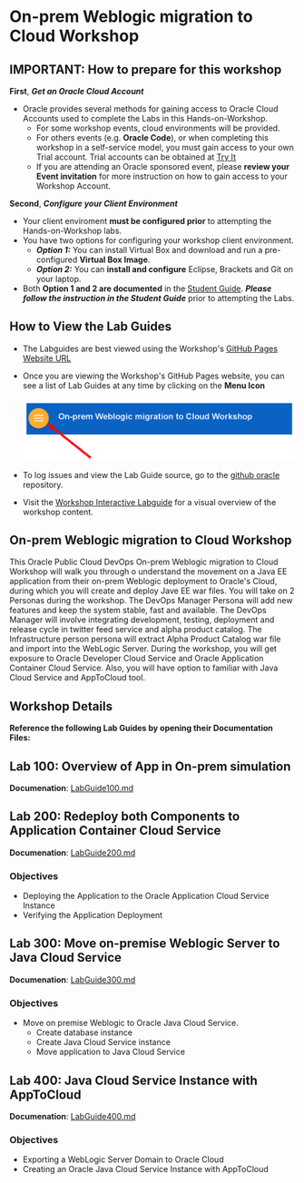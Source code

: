 # On-prem Weblogic migration to Cloud Workshop

## IMPORTANT: How to prepare for this workshop

**First**, ***Get an Oracle Cloud Account***
- Oracle provides several methods for gaining access to Oracle Cloud Accounts used to complete the Labs in this Hands-on-Workshop.
    - For some workshop events, cloud environments will be provided.
    - For others events (e.g. **Oracle Code**), or when completing this workshop in a self-service model, you must gain access to your own Trial account. Trial accounts can be obtained at [Try It](http://cloud.oracle.com/tryit)
    - If you are attending an Oracle sponsored event, please **review your Event invitation** for more instruction on how to gain access to your Workshop Account.

**Second**, ***Configure your Client Environment***
- Your client enviroment **must be configured prior** to attempting the Hands-on-Workshop labs.
- You have two options for configuring your workshop client environment.
     - ***Option 1:*** You can install Virtual Box and download and run a pre-configured **Virtual Box Image**.
     - ***Option 2:*** You can **install and configure** Eclipse, Brackets and Git on your laptop.
- Both **Option 1 and 2 are documented** in the [Student Guide](StudentGuide.md). ***Please follow the instruction in the Student Guide*** prior to attempting the Labs.

## How to View the Lab Guides

- The Labguides are best viewed using the Workshop's [GitHub Pages Website URL](https://derekoneil.github.io/cloud-native-devops-workshop/microservices)

- Once you are viewing the Workshop's GitHub Pages website, you can see a list of Lab Guides at any time by clicking on the **Menu Icon**

    ![](images/WorkshopMenu.png)  

- To log issues and view the Lab Guide source, go to the [github oracle](https://github.com/derekoneil/cloud-native-devops-workshop/tree/master/microservices) repository.

- Visit the [Workshop Interactive Labguide](http://launch.oracle.com/?cloudnative) for a visual overview of the workshop content.

## On-prem Weblogic migration to Cloud Workshop

This Oracle Public Cloud DevOps On-prem Weblogic migration to Cloud Workshop will walk you through o understand the movement on a Java EE application from their on-prem Weblogic deployment to Oracle's Cloud, during which you will create and deploy Jave EE war files. You will take on 2 Personas during the workshop. The DevOps Manager Persona will add new features and keep the system stable, fast and available. The DevOps Manager will involve integrating development, testing, deployment and release cycle in twitter feed service and alpha product catalog. The Infrastructure person persona will extract Alpha Product Catalog war file and import into the WebLogic Server. During the workshop, you will get exposure to Oracle Developer Cloud Service and Oracle Application Container Cloud Service. Also, you will have option to familiar with Java Cloud Service and AppToCloud tool.

## Workshop Details

**Reference the following Lab Guides by opening their Documentation Files:**

## Lab 100: Overview of App in On-prem simulation

**Documenation**: [LabGuide100.md](LabGuide100.md)

## Lab 200: Redeploy both Components to Application Container Cloud Service

**Documenation**: [LabGuide200.md](LabGuide200.md)

### Objectives

- Deploying the Application to the Oracle Application Cloud Service Instance
- Verifying the Application Deployment

## Lab 300: Move on-premise Weblogic Server to Java Cloud Service

**Documenation**: [LabGuide300.md](LabGuide300.md)

### Objectives

- Move on premise Weblogic to Oracle Java Cloud Service.
  - Create database instance
  - Create Java Cloud Service instance
  - Move application to Java Cloud Service

## Lab 400: Java Cloud Service Instance with AppToCloud

**Documenation**: [LabGuide400.md](LabGuide400.md)

### Objectives

- Exporting a WebLogic Server Domain to Oracle Cloud
- Creating an Oracle Java Cloud Service Instance with AppToCloud
